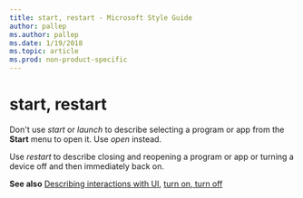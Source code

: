 ```yaml
---
title: start, restart - Microsoft Style Guide
author: pallep
ms.author: pallep
ms.date: 1/19/2018
ms.topic: article
ms.prod: non-product-specific
---
```


# start, restart

Don't use *start* or *launch* to describe selecting a program or app from the **Start** menu to open it. Use *open* instead. 

Use *restart* to describe closing and reopening a program or app or turning a device off and then immediately back on. 

**See also** [Describing interactions with UI](/style-guide/procedures-instructions/describing-interactions-with-ui), [turn on, turn off](/style-guide/a-z-word-list-term-collections/t/turn-on-turn-off)
